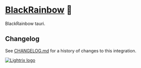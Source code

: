 # [BlackRainbow] 🐂

BlackRainbow tauri.

## Changelog

See [CHANGELOG.md](CHANGELOG.md) for a history of changes to this integration.

[BlackRainbow]: https://blackrainbow.media

[![Lightrix logo](https://raw.githubusercontent.com/Lightrix/npm/main/.github/Image/favicon.png "Built with Lightrix/npm")](https://github.com/Lightrix/npm)
